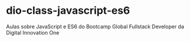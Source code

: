 # dio-class-javascript-es6
Aulas sobre JavaScript e ES6 do Bootcamp Global Fullstack Developer da Digital Innovation One
